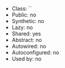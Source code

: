 - Class: ``
- Public: no
- Synthetic: no
- Lazy: no
- Shared: yes
- Abstract: no
- Autowired: no
- Autoconfigured: no
- Used by: no
